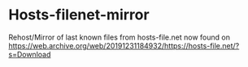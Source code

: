 # Hosts-filenet-mirror
Rehost/Mirror of last known files from hosts-file.net now found on https://web.archive.org/web/20191231184932/https://hosts-file.net/?s=Download
